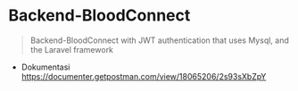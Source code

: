 # Backend-BloodConnect

> Backend-BloodConnect with JWT authentication that uses Mysql, and the Laravel framework 

- Dokumentasi <https://documenter.getpostman.com/view/18065206/2s93sXbZpY>
